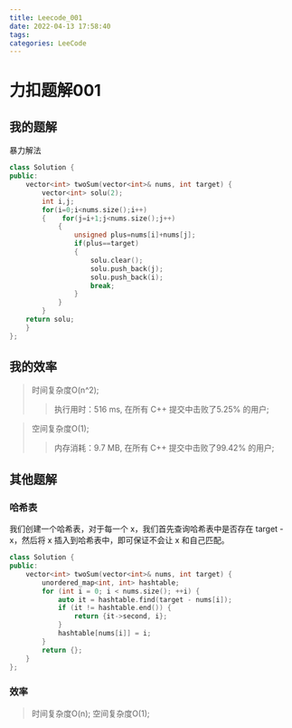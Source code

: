 ```yaml
---
title: Leecode_001
date: 2022-04-13 17:58:40
tags:
categories: LeeCode
---
```


# 力扣题解001
## 我的题解
暴力解法
```C++
class Solution {
public:
    vector<int> twoSum(vector<int>& nums, int target) {
        vector<int> solu(2);
        int i,j;
        for(i=0;i<nums.size();i++)
        {    for(j=i+1;j<nums.size();j++)
            {
                unsigned plus=nums[i]+nums[j];
                if(plus==target)
                {
                    solu.clear();
                    solu.push_back(j);
                    solu.push_back(i);
                    break;
                }
            }  
        }
    return solu;   
    }
};
```
## 我的效率
>时间复杂度O(n^2);
>>执行用时：516 ms, 在所有 C++ 提交中击败了5.25% 的用户;

>空间复杂度O(1);
>>内存消耗：9.7 MB, 在所有 C++ 提交中击败了99.42% 的用户;

## 其他题解
### 哈希表
我们创建一个哈希表，对于每一个 x，我们首先查询哈希表中是否存在 target - x，然后将 x 插入到哈希表中，即可保证不会让 x 和自己匹配。
```C++
class Solution {
public:
    vector<int> twoSum(vector<int>& nums, int target) {
        unordered_map<int, int> hashtable;
        for (int i = 0; i < nums.size(); ++i) {
            auto it = hashtable.find(target - nums[i]);
            if (it != hashtable.end()) {
                return {it->second, i};
            }
            hashtable[nums[i]] = i;
        }
        return {};
    }
};
```
### 效率
>时间复杂度O(n);
>空间复杂度O(1);